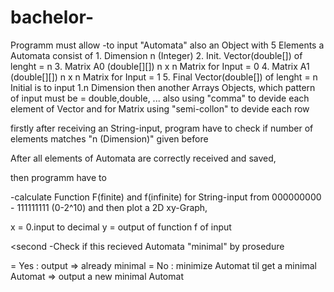 # bachelor-
Programm must allow -to input "Automata" also an Object with 5 Elements
a Automata consist of 1. Dimension n (Integer) 
                      2. Init. Vector(double[]) of lenght = n
                      3. Matrix A0 (double[][]) n x n Matrix for Input = 0
                      4. Matrix A1 (double[][]) n x n Matrix for Input = 1
                      5. Final Vector(double[]) of lenght = n
Initial is to input 1.n Dimension 
then another Arrays Objects, which pattern of input must be 
= double,double, ... also using "comma" to devide each element of Vector
and for Matrix using "semi-collon" to devide each row 

firstly after receiving an String-input, program have to check if number of elements matches "n (Dimension)" given before

After all elements of Automata are correctly received and saved,

then programm have to 

<first>
-calculate Function F(finite) and f(infinite) for String-input from 000000000 - 111111111 (0-2^10)
and then plot a 2D xy-Graph, 

x =  0.input to decimal
y =  output of function f of input

<second
 -Check if this recieved Automata "minimal" by prosedure
  
  = Yes : output => already minimal
  = No : minimize Automat til get a minimal Automat => output a new minimal Automat 

                     
